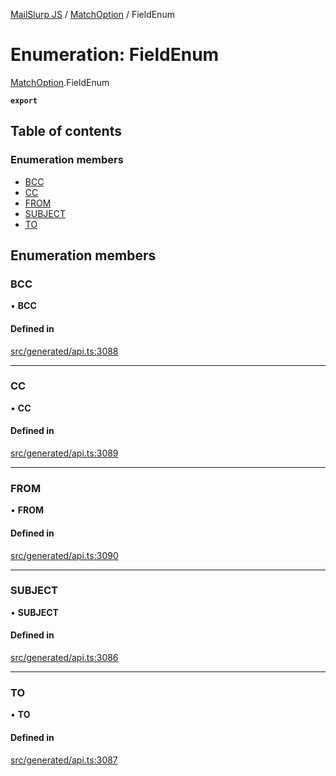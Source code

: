 [MailSlurp JS](../README.md) / [MatchOption](../modules/MatchOption.md) / FieldEnum

# Enumeration: FieldEnum

[MatchOption](../modules/MatchOption.md).FieldEnum

**`export`**

## Table of contents

### Enumeration members

- [BCC](MatchOption.FieldEnum.md#bcc)
- [CC](MatchOption.FieldEnum.md#cc)
- [FROM](MatchOption.FieldEnum.md#from)
- [SUBJECT](MatchOption.FieldEnum.md#subject)
- [TO](MatchOption.FieldEnum.md#to)

## Enumeration members

### BCC

• **BCC**

#### Defined in

[src/generated/api.ts:3088](https://github.com/mailslurp/mailslurp-client/blob/20b4039/src/generated/api.ts#L3088)

___

### CC

• **CC**

#### Defined in

[src/generated/api.ts:3089](https://github.com/mailslurp/mailslurp-client/blob/20b4039/src/generated/api.ts#L3089)

___

### FROM

• **FROM**

#### Defined in

[src/generated/api.ts:3090](https://github.com/mailslurp/mailslurp-client/blob/20b4039/src/generated/api.ts#L3090)

___

### SUBJECT

• **SUBJECT**

#### Defined in

[src/generated/api.ts:3086](https://github.com/mailslurp/mailslurp-client/blob/20b4039/src/generated/api.ts#L3086)

___

### TO

• **TO**

#### Defined in

[src/generated/api.ts:3087](https://github.com/mailslurp/mailslurp-client/blob/20b4039/src/generated/api.ts#L3087)

